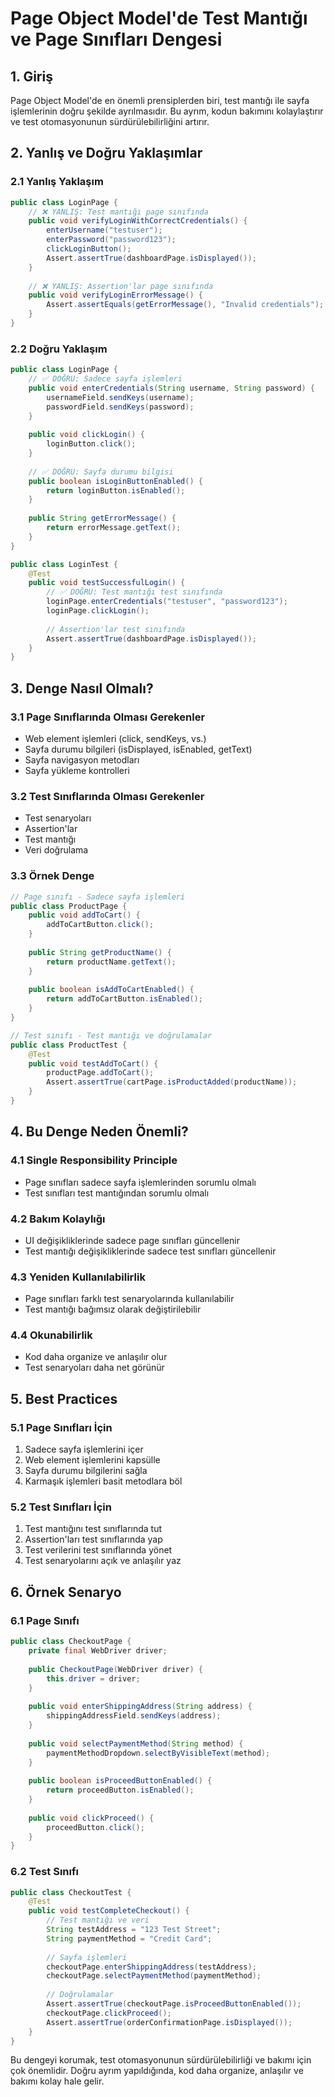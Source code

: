 # Page Object Model'de Test Mantığı ve Page Sınıfları Dengesi

## 1. Giriş
Page Object Model'de en önemli prensiplerden biri, test mantığı ile sayfa işlemlerinin doğru şekilde ayrılmasıdır. Bu ayrım, kodun bakımını kolaylaştırır ve test otomasyonunun sürdürülebilirliğini artırır.

## 2. Yanlış ve Doğru Yaklaşımlar

### 2.1 Yanlış Yaklaşım
```java
public class LoginPage {
    // ❌ YANLIŞ: Test mantığı page sınıfında
    public void verifyLoginWithCorrectCredentials() {
        enterUsername("testuser");
        enterPassword("password123");
        clickLoginButton();
        Assert.assertTrue(dashboardPage.isDisplayed());
    }
    
    // ❌ YANLIŞ: Assertion'lar page sınıfında
    public void verifyLoginErrorMessage() {
        Assert.assertEquals(getErrorMessage(), "Invalid credentials");
    }
}
```

### 2.2 Doğru Yaklaşım
```java
public class LoginPage {
    // ✅ DOĞRU: Sadece sayfa işlemleri
    public void enterCredentials(String username, String password) {
        usernameField.sendKeys(username);
        passwordField.sendKeys(password);
    }
    
    public void clickLogin() {
        loginButton.click();
    }
    
    // ✅ DOĞRU: Sayfa durumu bilgisi
    public boolean isLoginButtonEnabled() {
        return loginButton.isEnabled();
    }
    
    public String getErrorMessage() {
        return errorMessage.getText();
    }
}

public class LoginTest {
    @Test
    public void testSuccessfulLogin() {
        // ✅ DOĞRU: Test mantığı test sınıfında
        loginPage.enterCredentials("testuser", "password123");
        loginPage.clickLogin();
        
        // Assertion'lar test sınıfında
        Assert.assertTrue(dashboardPage.isDisplayed());
    }
}
```

## 3. Denge Nasıl Olmalı?

### 3.1 Page Sınıflarında Olması Gerekenler
- Web element işlemleri (click, sendKeys, vs.)
- Sayfa durumu bilgileri (isDisplayed, isEnabled, getText)
- Sayfa navigasyon metodları
- Sayfa yükleme kontrolleri

### 3.2 Test Sınıflarında Olması Gerekenler
- Test senaryoları
- Assertion'lar
- Test mantığı
- Veri doğrulama

### 3.3 Örnek Denge
```java
// Page sınıfı - Sadece sayfa işlemleri
public class ProductPage {
    public void addToCart() {
        addToCartButton.click();
    }
    
    public String getProductName() {
        return productName.getText();
    }
    
    public boolean isAddToCartEnabled() {
        return addToCartButton.isEnabled();
    }
}

// Test sınıfı - Test mantığı ve doğrulamalar
public class ProductTest {
    @Test
    public void testAddToCart() {
        productPage.addToCart();
        Assert.assertTrue(cartPage.isProductAdded(productName));
    }
}
```

## 4. Bu Denge Neden Önemli?

### 4.1 Single Responsibility Principle
- Page sınıfları sadece sayfa işlemlerinden sorumlu olmalı
- Test sınıfları test mantığından sorumlu olmalı

### 4.2 Bakım Kolaylığı
- UI değişikliklerinde sadece page sınıfları güncellenir
- Test mantığı değişikliklerinde sadece test sınıfları güncellenir

### 4.3 Yeniden Kullanılabilirlik
- Page sınıfları farklı test senaryolarında kullanılabilir
- Test mantığı bağımsız olarak değiştirilebilir

### 4.4 Okunabilirlik
- Kod daha organize ve anlaşılır olur
- Test senaryoları daha net görünür

## 5. Best Practices

### 5.1 Page Sınıfları İçin
1. Sadece sayfa işlemlerini içer
2. Web element işlemlerini kapsülle
3. Sayfa durumu bilgilerini sağla
4. Karmaşık işlemleri basit metodlara böl

### 5.2 Test Sınıfları İçin
1. Test mantığını test sınıflarında tut
2. Assertion'ları test sınıflarında yap
3. Test verilerini test sınıflarında yönet
4. Test senaryolarını açık ve anlaşılır yaz

## 6. Örnek Senaryo

### 6.1 Page Sınıfı
```java
public class CheckoutPage {
    private final WebDriver driver;
    
    public CheckoutPage(WebDriver driver) {
        this.driver = driver;
    }
    
    public void enterShippingAddress(String address) {
        shippingAddressField.sendKeys(address);
    }
    
    public void selectPaymentMethod(String method) {
        paymentMethodDropdown.selectByVisibleText(method);
    }
    
    public boolean isProceedButtonEnabled() {
        return proceedButton.isEnabled();
    }
    
    public void clickProceed() {
        proceedButton.click();
    }
}
```

### 6.2 Test Sınıfı
```java
public class CheckoutTest {
    @Test
    public void testCompleteCheckout() {
        // Test mantığı ve veri
        String testAddress = "123 Test Street";
        String paymentMethod = "Credit Card";
        
        // Sayfa işlemleri
        checkoutPage.enterShippingAddress(testAddress);
        checkoutPage.selectPaymentMethod(paymentMethod);
        
        // Doğrulamalar
        Assert.assertTrue(checkoutPage.isProceedButtonEnabled());
        checkoutPage.clickProceed();
        Assert.assertTrue(orderConfirmationPage.isDisplayed());
    }
}
```

Bu dengeyi korumak, test otomasyonunun sürdürülebilirliği ve bakımı için çok önemlidir. Doğru ayrım yapıldığında, kod daha organize, anlaşılır ve bakımı kolay hale gelir. 